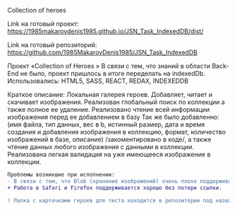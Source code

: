 Collection of heroes

Link на готовый проект:
https://1985makarovdenis1985.github.io/JSN_Task_IndexedDB/dist/

Link на готовый репозиторий:
https://github.com/1985MakarovDenis1985/JSN_Task_IndexedDB


Проект «Collection of Heroes »
В связи с тем, что знаний в области Back-End не было, проект пришлось в итоге  переделать на indexedDb. Использовались: HTML5, SASS, REACT, REDAX, INDEXEDDB


Краткое описание:
	Локальная галерея героев.
	Добавляет, читает и скачивает изображения.
	Реализован глобальный поиск по коллекции а также полное ее удаление.
	Реализовано чтение всей информации изображения перед ее добавлением в базу 
	Так же было добавленно: (имя файла, тип данных, вес в b, истинный размер, дата и время создания и добавления изображения в коллекцию, формат, количество изображений в базе, описание) /закоментировано в коде/, а также чтение данных любого изображения с данными в  коллекции.
	Реализована легкая валидация на уже имеющееся изображение в коллекции.
```diff
Проблемы возникшие при исполнении:
- В связи с тем, что Blob (хранение изображений) очень плохо поддерживается в Chrome бывает потеря ссылки. 
+ Работа в Safari и Firefox поддерживается хорошо без потери ссылки.

! Папка с карточками героев для теста находится в репозитории под названием «imagesForTest»
```
